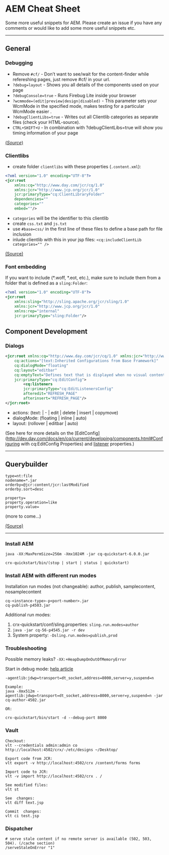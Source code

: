# AEM Cheat Sheet

Some more useful snippets for AEM. Please create an issue if you have any comments or would like to add some more useful snippets etc.

-----------------------

## General

### Debugging

* Remove `#cf/` - Don’t want to see/wait for the content-finder while refereshing pages, just remove #cf/ in your url.
* `?debug=layout` - Shows you all details of the components used on your page
* `?debugConsole=true` - Runs Firebug Lite inside your browser
* `?wcmmode=(edit|preview|design|disabled)` - This parameter sets your WcmMode in the specified mode, makes testing for a particular WcmMode easier .
* `?debugClientLibs=true` - Writes out all Clientlib categories as separate files (check your HTML-source).
* `CTRL+SHIFT+U` - In combination with ?debugClientLibs=true will show you timing information of your page

[(_Source_)](http://experiencedelivers.adobe.com/cemblog/en/experiencedelivers/2012/03/cq_developer_tricks.html)


### Clientlibs

* create folder `clientlibs` with these properties (`.content.xml`):

```xml
<?xml version="1.0" encoding="UTF-8"?>
<jcr:root
    xmlns:cq="http://www.day.com/jcr/cq/1.0"
    xmlns:jcr="http://www.jcp.org/jcr/1.0"
    jcr:primaryType="cq:ClientLibraryFolder"
    dependencies=""
    categories=""
    embed=""/>
```

* `categories` will be the identifier to this clientlib
* create `css.txt` and `js.txt`
* use `#base=css/` in the first line of these files to define a base path for file inclusion
* inlude clientlib with this in your jsp files: `<cq:includeClientLib categories="" />`

[(Source)](http://blogs.adobe.com/mtg/2011/11/building-components-in-adobe-cq-5-part-1-a-tutorial-on-clientlibs-using-jquery-ui.html)

### Font embedding

If you want to include (*.woff, *.eot, etc.), make sure to include them from a folder that is defined as a `sling:Folder`:

```xml
<?xml version="1.0" encoding="UTF-8"?>
<jcr:root 
    xmlns:sling="http://sling.apache.org/jcr/sling/1.0"
    xmlns:jcr="http://www.jcp.org/jcr/1.0"
    xmlns:rep="internal"
    jcr:primaryType="sling:Folder"/>
```

## Component Development

### Dialogs

```xml
<jcr:root xmlns:cq="http://www.day.com/jcr/cq/1.0" xmlns:jcr="http://www.jcp.org/jcr/1.0"
    cq:actions="[text:Inherited Configurations from Base Framework]"
    cq:dialogMode="floating"
    cq:layout="editbar"
    cq:emptyText="Defines text that is displayed when no visual content is present."
    jcr:primaryType="cq:EditConfig">
        <cq:listeners
        jcr:primaryType="cq:EditListenersConfig"
        afteredit="REFRESH_PAGE"
        afterinsert="REFRESH_PAGE"/>    
</jcr:root>
```

* actions: (text:<some text> | - | edit | delete | insert | copymove)
* dialogMode: (floating | inline | auto)
* layout: (rollover | editbar | auto)

(See here for more details on the [EditConfig](http://dev.day.com/docs/en/cq/current/developing/components.html#Configuring with cq:EditConfig Properties) and [listener](http://dev.day.com/docs/en/cq/current/developing/components.html#cq:listeners) properties.)

-----------------------

## Querybuilder

```
type=nt:file
nodename=*.jar
orderby=@jcr:content/jcr:lastModified
orderby.sort=desc

property=
property.operation=like
property.value=
```

(more to come...)

[(Source)](http://dev.day.com/docs/en/cq/current/dam/customizing_and_extendingcq5dam/query_builder.html)

-----------------------

### Install AEM

```
java -XX:MaxPermSize=256m -Xmx1024M -jar cq-quickstart-6.0.0.jar
```

```
crx-quickstart/bin/(stop | start | status | quickstart)
```


### Install AEM with different run modes

Installation run modes (not changeable): author, publish, samplecontent, nosamplecontent

```
cq-<instance-type>-p<port-number>.jar
cq-publish-p4503.jar
```

Additional run modes:

1. crx-quickstart/conf/sling.properties: ```sling.run.modes=author```
2. ```java -jar cq-56-p4545.jar -r dev```
3. System property: ```-Dsling.run.modes=publish,prod```

### Troubleshooting

Possible memory leaks? ```-XX:+HeapDumpOnOutOfMemoryError```

Start in debug mode: [help article](http://helpx.adobe.com/experience-manager/kb/CQ5HowToSetupRemoteDebuggingWithEclipse.html)

```
-agentlib:jdwp=transport=dt_socket,address=8000,server=y,suspend=n

Example:
java -Xmx512m -agentlib:jdwp=transport=dt_socket,address=8000,server=y,suspend=n -jar cq-author-4502.jar

OR:

crx-quickstart/bin/start -d --debug-port 8000
```

### Vault

```
Checkout:
vlt --credentials admin:admin co http://localhost:4502/crx/-/etc/designs ~/Desktop/

Export code from JCR:
vlt export -v http://localhost:4502/crx /content/forms forms

Import code to JCR:
vlt -v import http://localhost:4502/crx . /

See modified files:
vlt st

See  changes:
vlt diff text.jsp

Commit  changes:
vlt ci test.jsp

```

### Dispatcher

```
# serve stale content if no remote server is available (502, 503, 504). (/cache section)
/serveStaleOnError "1"
```

